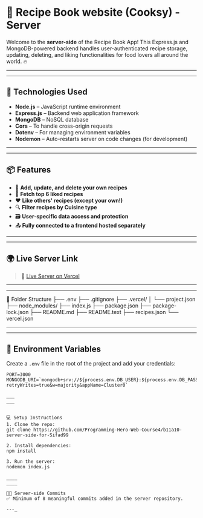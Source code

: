 # 🍳 Recipe Book website (Cooksy) - Server

Welcome to the **server-side** of the Recipe Book App! This Express.js and MongoDB-powered backend handles user-authenticated recipe storage, updating, deleting, and liking functionalities for food lovers all around the world. 🔥

---
___

## 🚀 Technologies Used

- **Node.js** – JavaScript runtime environment
- **Express.js** – Backend web application framework
- **MongoDB** – NoSQL database
- **Cors** – To handle cross-origin requests
- **Dotenv** – For managing environment variables
- **Nodemon** – Auto-restarts server on code changes (for development)

---
___

## 📦 Features

- 🍝 **Add, update, and delete your own recipes**
- 🧾 **Fetch top 6 liked recipes**
- ❤️ **Like others' recipes (except your own!)**
- 🔍 **Filter recipes by Cuisine type**
- 🗃️ **User-specific data access and protection**
- 📤 **Fully connected to a frontend hosted separately**

___
___

## 🌍 Live Server Link

> 🔗 [Live Server on Vercel](https://recipe-book-server-kappa.vercel.app/)

---
---


📁 Folder Structure
├── .env
├── .gitignore
├── .vercel/
│   └── project.json
├── node_modules/
├── index.js
├── package.json
├── package-lock.json
├── README.md
├── README.text
├── recipes.json
└── vercel.json
 

___
___


## 🔐 Environment Variables

Create a `.env` file in the root of the project and add your credentials:

```env
PORT=3000
MONGODB_URI=`mongodb+srv://${process.env.DB_USER}:${process.env.DB_PASS}@cluster0.q1etiuc.mongodb.net/?retryWrites=true&w=majority&appName=Cluster0`

___
___


💻 Setup Instructions
1. Clone the repo:
git clone https://github.com/Programming-Hero-Web-Course4/b11a10-server-side-for-Sifad99

2. Install dependencies:
npm install

3. Run the server:
nodemon index.js

____
____

👨‍💻 Server-side Commits
✅ Minimum of 8 meaningful commits added in the server repository.

---_
